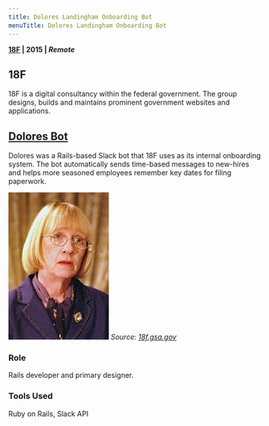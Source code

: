 ```yaml
---
title: Dolores Landingham Onboarding Bot
menuTitle: Dolores Landingham Onboarding Bot
---
```


**[18F](https://18f.gsa.gov/) | 2015 | _Remote_**

## 18F
18F is a digital consultancy within the federal government. The group designs, builds and maintains prominent government websites and applications.

## [Dolores Bot](https://github.com/18F/dolores-landingham-slack-bot)

Dolores was a Rails-based Slack bot that 18F uses as its internal onboarding system. The bot automatically sends time-based messages to new-hires and helps more seasoned employees remember key dates for filing paperwork.

![Dolores Landingham](./../../dolores.jpeg)
_Source: [18f.gsa.gov](https://18f.gsa.gov)_

### Role
Rails developer and primary designer.

### Tools Used
Ruby on Rails, Slack API